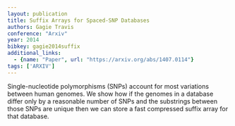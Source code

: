 ```yaml
---
layout: publication
title: Suffix Arrays for Spaced-SNP Databases
authors: Gagie Travis
conference: "Arxiv"
year: 2014
bibkey: gagie2014suffix
additional_links:
  - {name: "Paper", url: "https://arxiv.org/abs/1407.0114"}
tags: ['ARXIV']
---
```

Single-nucleotide polymorphisms (SNPs) account for most variations between human genomes. We show how if the genomes in a database differ only by a reasonable number of SNPs and the substrings between those SNPs are unique then we can store a fast compressed suffix array for that database.
